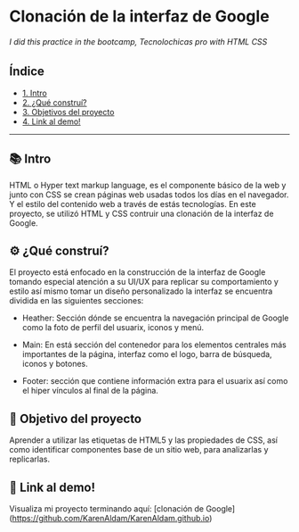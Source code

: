 # Clonación de la interfaz de Google 
###### I did this practice in the bootcamp, Tecnolochicas pro with HTML CSS 

## Índice
* [1. Intro](https://github.com/KarenAldam/KarenAldam.github.io/blob/main/README.md#-intro)
* [2. ¿Qué construí?](https://github.com/KarenAldam/KarenAldam.github.io/blob/main/README.md#%EF%B8%8F-qu%C3%A9-constru%C3%AD)
* [3. Objetivos del proyecto](https://github.com/KarenAldam/KarenAldam.github.io/blob/main/README.md#-objetivo-del-proyecto)
* [4. Link al demo!](https://github.com/KarenAldam/KarenAldam.github.io/blob/main/README.md#-link-al-demo)

***

## 📚 Intro 
HTML o Hyper text markup language, es el componente básico de la web y junto con CSS se crean páginas web usadas todos los días en el navegador. 
Y el estilo del contenido web a través de estás tecnologías.
En este proyecto, se utilizó HTML y CSS contruir una clonación de la interfaz de Google.

## ⚙️ ¿Qué construí?
El proyecto está enfocado en la construcción de la interfaz de Google tomando especial atención a su UI/UX para replicar su comportamiento y estilo así mismo tomar un diseño personalizado la interfaz se encuentra dividida en las siguientes secciones:

* Heather: Sección dónde se encuentra la navegación principal de Google como la foto de perfil del usuarix, iconos y menú.

* Main: En está sección del contenedor para los elementos centrales más importantes de la página, interfaz como el logo, barra de búsqueda, iconos y botones.

* Footer: sección que contiene información extra para el usuarix así como el hiper vínculos al final de la página.

## 🚀 Objetivo del proyecto
Aprender a utilizar las etiquetas de HTML5 y las propiedades de CSS, así como identificar componentes base de un sitio web, para analizarlas y replicarlas.

## 🔗 Link al demo!
 Visualiza mi proyecto terminando aquí: [clonación de Google] 
(https://github.com/KarenAldam/KarenAldam.github.io)


